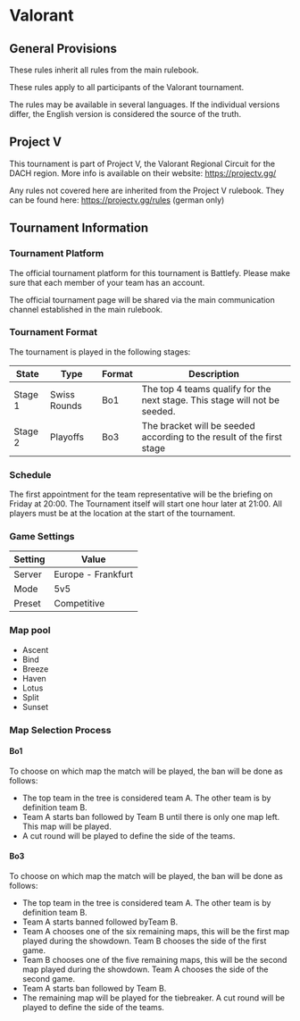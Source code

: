 # Valorant

## General Provisions

These rules inherit all rules from the main rulebook.

These rules apply to all participants of the Valorant tournament.

The rules may be available in several languages. If the individual versions differ, the English version is considered the source of the truth.

## Project V

This tournament is part of Project V, the Valorant Regional Circuit for the DACH region.
More info is available on their website: https://projectv.gg/

Any rules not covered here are inherited from the Project V rulebook.
They can be found here: https://projectv.gg/rules (german only)

## Tournament Information

### Tournament Platform

The official tournament platform for this tournament is Battlefy.
Please make sure that each member of your team has an account.

The official tournament page will be shared via the main communication channel established in the main rulebook.

### Tournament Format

The tournament is played in the following stages:

| State   | Type         | Format | Description                                                                |
|---------|--------------|--------|----------------------------------------------------------------------------|
| Stage 1 | Swiss Rounds | Bo1    | The top 4 teams qualify for the next stage. This stage will not be seeded. |
| Stage 2 | Playoffs     | Bo3    | The bracket will be seeded according to the result of the first stage      |

### Schedule

The first appointment for the team representative will be the briefing on Friday at 20:00.
The Tournament itself will start one hour later at 21:00.
All players must be at the location at the start of the tournament.

### Game Settings

| Setting | Value              |
|---------|--------------------|
| Server  | Europe - Frankfurt |
| Mode    | 5v5                |
| Preset  | Competitive        |

### Map pool

* Ascent
* Bind
* Breeze
* Haven
* Lotus
* Split
* Sunset

### Map Selection Process

#### Bo1

To choose on which map the match will be played, the ban will be done as follows:

* The top team in the tree is considered team A. The other team is by definition team B.
* Team A starts ban followed by Team B until there is only one map left. This map will be played.
* A cut round will be played to define the side of the teams.

#### Bo3

To choose on which map the match will be played, the ban will be done as follows:

* The top team in the tree is considered team A. The other team is by definition team B.
* Team A starts banned followed byTeam B.
* Team A chooses one of the six remaining maps, this will be the first map played during the showdown. Team B chooses the side of the first game.
* Team B chooses one of the five remaining maps, this will be the second map played during the showdown. Team A chooses the side of the second game.
* Team A starts ban followed by Team B.
* The remaining map will be played for the tiebreaker. A cut round will be played to define the side of the teams.
